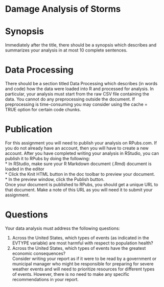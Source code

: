 # Damage Analysis of Storms
# Synopsis
Immediately after the title, there should be a synopsis which describes and summarizes your analysis in at most 10 complete sentences.

# Data Processing
There should be a section titled Data Processing which describes (in words and code) how the data were loaded into R and processed for analysis. In particular, your analysis must start from the raw CSV file containing the data. You cannot do any preprocessing outside the document. If preprocessing is time-consuming you may consider using the cache = TRUE option for certain code chunks.

# Publication
For this assignment you will need to publish your analysis on RPubs.com. If you do not already have an account, then you will have to create a new account. After you have completed writing your analysis in RStudio, you can publish it to RPubs by doing the following:  
    * In RStudio, make sure your R Markdown document (.Rmd) document is loaded in the editor  
    * Click the Knit HTML button in the doc toolbar to preview your document.  
    * In the preview window, click the Publish button.  
Once your document is published to RPubs, you should get a unique URL to that document. Make a note of this URL as you will need it to submit your assignment.

# Questions
Your data analysis must address the following questions:  
1. Across the United States, which types of events (as indicated in the EVTYPE variable) are most harmful with respect to population health?  
2. Across the United States, which types of events have the greatest economic consequences?  
Consider writing your report as if it were to be read by a government or municipal manager who might be responsible for preparing for severe weather events and will need to prioritize resources for different types of events. However, there is no need to make any specific recommendations in your report.
